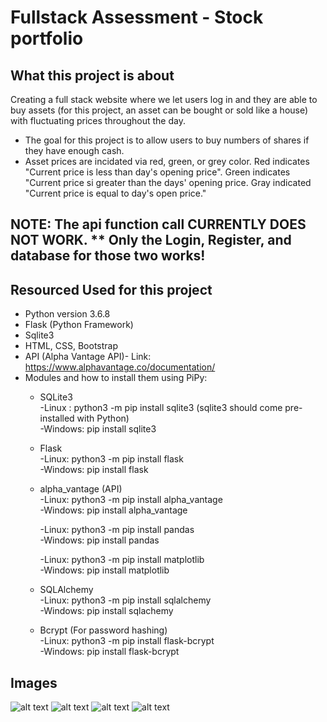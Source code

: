 # Fullstack Assessment - Stock portfolio

## What this project is about
Creating a full stack website where we let users log in and they are able to buy assets (for this project, an asset can be bought or sold like a house) with fluctuating prices throughout the day.

- The goal for this project is to allow users to buy numbers of shares if they have enough cash. 
- Asset prices are incidated via red, green, or grey color. Red indicates "Current price is less than day's opening price". 
  Green indicates "Current price si greater than the days' opening price.
  Gray indicated "Current price is equal to day's open price."
 
## NOTE: The api function call CURRENTLY DOES NOT WORK. ** Only the Login, Register, and database for those two works!

## Resourced Used for this project
 * Python version 3.6.8
 * Flask (Python Framework)
 * Sqlite3 
 * HTML, CSS, Bootstrap
 * API (Alpha Vantage API)- Link: https://www.alphavantage.co/documentation/
 * Modules and how to install them using PiPy: 
    * SQLite3  
        -Linux : python3 -m pip install sqlite3 (sqlite3 should come pre-installed with Python)\
        -Windows: pip install sqlite3
    * Flask\
        -Linux: python3 -m pip install flask\
        -Windows: pip install flask
    * alpha_vantage (API)\
        -Linux: python3 -m pip install alpha_vantage\
        -Windows: pip install alpha_vantage
        
        -Linux: python3 -m pip install pandas\
        -Windows: pip install pandas
        
        -Linux: python3 -m pip install matplotlib\
        -Windows: pip install matplotlib
    * SQLAlchemy\
        -Linux: python3 -m pip install sqlalchemy\
        -Windows: pip install sqlachemy
    * Bcrypt (For password hashing)\
        -Linux: python3 -m pip install flask-bcrypt\
        -Windows: pip install flask-bcrypt 
        
 ## Images
 ![alt text](https://imgur.com/UvEqpWf)
 ![alt text](https://imgur.com/tVepBMv)
 ![alt text](https://imgur.com/RMUu6sm)
 ![alt text](https://imgur.com/8B3akKL)
